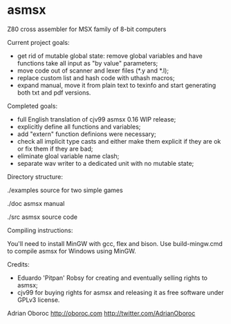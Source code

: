 asmsx
=====

Z80 cross assembler for MSX family of 8-bit computers


Current project goals:

- get rid of mutable global state: remove global variables and have functions take all input as "by value" parameters;
- move code out of scanner and lexer files (*.y and *.l);
- replace custom list and hash code with uthash macros;
- expand manual, move it from plain text to texinfo and start generating both txt and pdf versions.


Completed goals:

- full English translation of cjv99 asmsx 0.16 WIP release;
- explicitly define all functions and variables;
- add "extern" function definions were necessary;
- check all implicit type casts and either make them explicit if they are ok or fix them if they are bad;
- eliminate gloal variable name clash;
- separate wav writer to a dedicated unit with no mutable state;


Directory structure:

./examples	source for two simple games

./doc		asmsx manual

./src		asmsx source code


Compiling instructions:

You'll need to install MinGW with gcc, flex and bison. Use build-mingw.cmd to compile asmsx for Windows using MinGW.


Credits:

- Eduardo 'Pitpan' Robsy for creating and eventually selling rights to asmsx;
- cjv99 for buying rights for asmsx and releasing it as free software under GPLv3 license.

Adrian Oboroc <http://oboroc.com> <http://twitter.com/AdrianOboroc>
